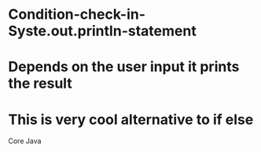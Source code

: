 # Condition-check-in-Syste.out.println-statement
# Depends on the user input it prints the result
# This is very cool alternative to if else
Core Java
